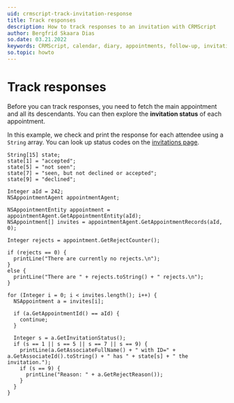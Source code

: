 ```yaml
---
uid: crmscript-track-invitation-response
title: Track responses
description: How to track responses to an invitation with CRMScript
author: Bergfrid Skaara Dias
so.date: 03.21.2022
keywords: CRMScript, calendar, diary, appointments, follow-up, invitation
so.topic: howto
---
```


# Track responses

Before you can track responses, you need to fetch the main appointment and all its descendants. You can then explore the **invitation status** of each appointment.

In this example, we check and print the response for each attendee using a `String` array. You can look up status codes on the [invitations page][1].

```crmscript!
String[15] state;
state[1] = "accepted";
state[5] = "not seen";
state[7] = "seen, but not declined or accepted";
state[9] = "declined";

Integer aId = 242;
NSAppointmentAgent appointmentAgent;

NSAppointmentEntity appointment = appointmentAgent.GetAppointmentEntity(aId);
NSAppointment[] invites = appointmentAgent.GetAppointmentRecords(aId, 0);

Integer rejects = appointment.GetRejectCounter();

if (rejects == 0) {
  printLine("There are currently no rejects.\n");
}
else {
  printLine("There are " + rejects.toString() + " rejects.\n");
}

for (Integer i = 0; i < invites.length(); i++) {
  NSAppointment a = invites[i];

  if (a.GetAppointmentId() == aId) {
    continue;
  }

  Integer s = a.GetInvitationStatus();
  if (s == 1 || s == 5 || s == 7 || s == 9) {
    printLine(a.GetAssociateFullName() + " with ID=" + a.GetAssociateId().toString() + " has " + state[s] + " the invitation.");
    if (s == 9) {
      printLine("Reason: " + a.GetRejectReason());
    }
  }
}
```

<!-- Referenced links -->
[1]: ../../learn/invitation/index.md
